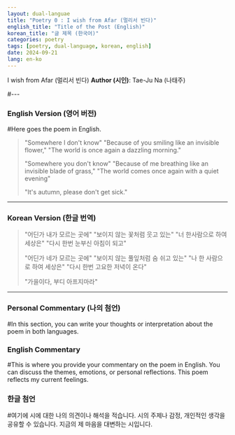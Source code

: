 ```yaml
---
layout: dual-languae
title: "Poetry 0 : I wish from Afar (멀리서 빈다)"
english_title: "Title of the Post (English)"
korean_title: "글 제목 (한국어)"
categories: poetry
tags: [poetry, dual-language, korean, english]
date: 2024-09-21
lang: en-ko
---
```


I wish from Afar (멀리서 빈다)
**Author (시인)**: Tae-Ju Na (나태주)

#---

### English Version (영어 버전)
#Here goes the poem in English.

> "Somewhere I don't know"
> "Because of you smiling like an invisible flower,"
> "The world is once again a dazzling morning."
>
> "Somewhere you don't know"
> "Because of me breathing like an invisible blade of grass,"
> "The world comes once again with a quiet evening"
>
> "It's autumn, please don't get sick."
> 

---

### Korean Version (한글 번역)

> "어딘가 내가 모르는 곳에"
> "보이지 않는 꽃처럼 웃고 있는"
> "너 한사람으로 하여 세상은"
> "다시 한번 눈부신 아침이 되고"
>
> "어딘가 네가 모르는 곳에"
> "보이지 않는 풀잎처럼 숨 쉬고 있는"
> "나 한 사람으로 하여 세상은"
> "다시 한번 고요한 저녁이 온다"
>
> "가을이다, 부디 아프지마라"
> 


---

### Personal Commentary (나의 첨언)
#In this section, you can write your thoughts or interpretation about the poem in both languages.

### English Commentary
#This is where you provide your commentary on the poem in English. You can discuss the themes, emotions, or personal reflections.
This poem reflects my current feelings.

### 한글 첨언
#여기에 시에 대한 나의 의견이나 해석을 적습니다. 시의 주제나 감정, 개인적인 생각을 공유할 수 있습니다.
지금의 제 마음을 대변하는 시입니다.


